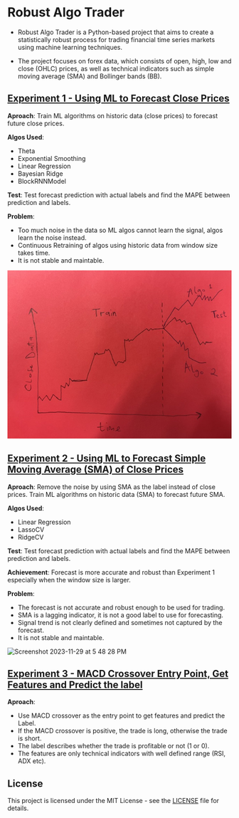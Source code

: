 # Robust Algo Trader

- Robust Algo Trader is a Python-based project that aims to create a statistically robust process for trading financial time series markets using machine learning techniques. 

- The project focuses on forex data, which consists of open, high, low and close (OHLC) prices, as well as technical indicators such as simple moving average (SMA) and Bollinger bands (BB).

## [Experiment 1 - Using ML to Forecast Close Prices](https://github.com/EngineerDanny/robust_algo_trader/tree/main/forecast)
**Aproach**: Train ML algorithms on historic data (close prices) to forecast future close prices.

**Algos Used**: 
- Theta
- Exponential Smoothing
- Linear Regression
- Bayesian Ridge
- BlockRNNModel

**Test**: Test forecast prediction with actual labels and find the MAPE between prediction and labels.

**Problem**: 
- Too much noise in the data so ML algos cannot learn the signal, algos learn the noise instead.
- Continuous Retraining of algos using historic data from window size takes time.
- It is not stable and maintable.

![exp1](https://github.com/EngineerDanny/robust_algo_trader/blob/main/assets/experiments/exp1.jpeg)


## [Experiment 2 - Using ML to Forecast Simple Moving Average (SMA) of Close Prices](https://github.com/EngineerDanny/robust_algo_trader/tree/main/hpc/forecast_tune)
**Aproach**: Remove the noise by using SMA as the label instead of close prices. Train ML algorithms on historic data (SMA) to forecast future SMA.

**Algos Used**:
- Linear Regression
- LassoCV
- RidgeCV

**Test**: Test forecast prediction with actual labels and find the MAPE between prediction and labels.

**Achievement**: Forecast is more accurate and robust than Experiment 1 especially when the window size is larger.

**Problem**:
- The forecast is not accurate and robust enough to be used for trading.
- SMA is a lagging indicator, it is not a good label to use for forecasting.
- Signal trend is not clearly defined and sometimes not captured by the forecast.
- It is not stable and maintable.

![Screenshot 2023-11-29 at 5 48 28 PM](https://github.com/EngineerDanny/robust_algo_trader/assets/47421661/40c368de-1f77-494a-9200-4d392d6debfc)


## [Experiment 3 - MACD Crossover Entry Point, Get Features and Predict the label](https://github.com/EngineerDanny/robust_algo_trader/tree/main/hpc/forecast_tune)

**Aproach**: 
- Use MACD crossover as the entry point to get features and predict the Label.
- If the MACD crossover is positive, the trade is long, otherwise the trade is short.
- The label describes whether the trade is profitable or not (1 or 0).
- The features are only technical indicators with well defined range (RSI, ADX etc).


## License

This project is licensed under the MIT License - see the [LICENSE](LICENSE) file for details.
